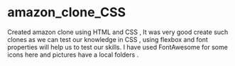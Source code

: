 # amazon_clone_CSS
Created amazon clone using HTML and CSS , It was very good create such clones as we can test our knowledge in CSS , using flexbox and font properties will help us to test our skills. I have used FontAwesome  for some icons here and pictures have a local folders . 
